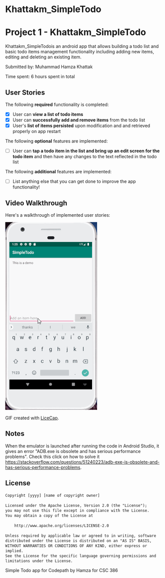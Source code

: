 # Khattakm_SimpleTodo
# Project 1 - Khattakm_SimpleTodo

Khattakm_SimpleTodois an android app that allows building a todo list and basic todo items management functionality including adding new items, editing and deleting an existing item.

Submitted by: Muhammad Hamza Khattak

Time spent: 6 hours spent in total

## User Stories

The following **required** functionality is completed:

* [x] User can **view a list of todo items**
* [x] User can **successfully add and remove items** from the todo list
* [x] User's **list of items persisted** upon modification and and retrieved properly on app restart

The following **optional** features are implemented:

* [ ] User can **tap a todo item in the list and bring up an edit screen for the todo item** and then have any changes to the text reflected in the todo list

The following **additional** features are implemented:

* [ ] List anything else that you can get done to improve the app functionality!

## Video Walkthrough

Here's a walkthrough of implemented user stories:

<img src='khattam_simpleTodo-demo.gif' title='Video Walkthrough' width='' alt='Video Walkthrough' />

GIF created with [LiceCap](http://www.cockos.com/licecap/).

## Notes

When the emulator is launched after running the code in Android Studio, it gives an error "ADB.exe is obsolete and has serious performance problems". Check this click on how to solve it https://stackoverflow.com/questions/51240223/adb-exe-is-obsolete-and-has-serious-performance-problems.

## License

    Copyright [yyyy] [name of copyright owner]

    Licensed under the Apache License, Version 2.0 (the "License");
    you may not use this file except in compliance with the License.
    You may obtain a copy of the License at

        http://www.apache.org/licenses/LICENSE-2.0

    Unless required by applicable law or agreed to in writing, software
    distributed under the License is distributed on an "AS IS" BASIS,
    WITHOUT WARRANTIES OR CONDITIONS OF ANY KIND, either express or implied.
    See the License for the specific language governing permissions and
    limitations under the License.


Simple Todo app for Codepath by Hamza for CSC 386
